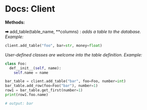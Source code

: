 # Docs: Client

**Methods:**

**➡** add_table(table_name, **columns) : *adds a table to the database. Example:*
```python
client.add_table("foo", bar=str, money=float)
```
*User-defined classes are welcome into the table definition. Example:*
```python
class Foo:
  def__init__(self, name):
    self.name = name

bar_table = client.add_table("bar", foo=Foo, number=int)
bar_table.add_row(foo=Foo("bar"), number=1)
row1 = bar_table.get_first(number=1)
print(row1.foo.name)

# output: bar
```
